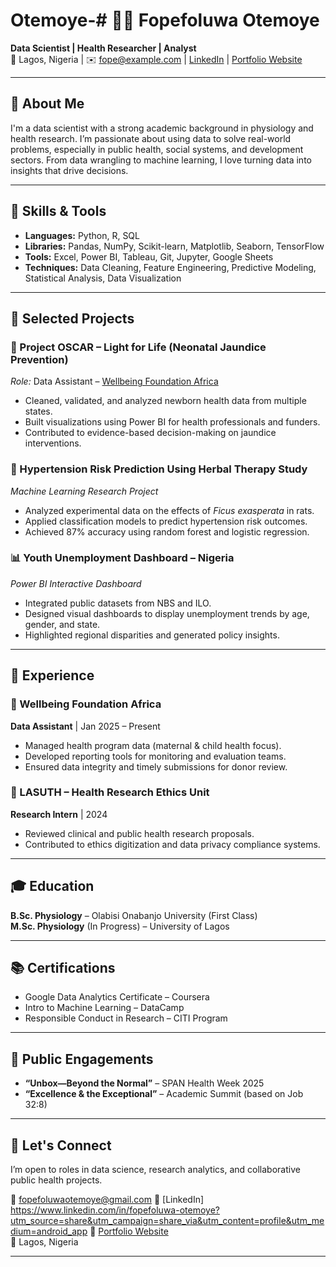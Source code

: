 # Otemoye-# 👩‍💻 Fopefoluwa Otemoye  
**Data Scientist | Health Researcher | Analyst**  
📍 Lagos, Nigeria | ✉️ fope@example.com | [LinkedIn](https://linkedin.com/in/fope) | [Portfolio Website](https://fopefoluwa.dev)

---

## 🧠 About Me

I'm a data scientist with a strong academic background in physiology and health research. I’m passionate about using data to solve real-world problems, especially in public health, social systems, and development sectors. From data wrangling to machine learning, I love turning data into insights that drive decisions.

---

## 🔧 Skills & Tools

- **Languages:** Python, R, SQL  
- **Libraries:** Pandas, NumPy, Scikit-learn, Matplotlib, Seaborn, TensorFlow  
- **Tools:** Excel, Power BI, Tableau, Git, Jupyter, Google Sheets  
- **Techniques:** Data Cleaning, Feature Engineering, Predictive Modeling, Statistical Analysis, Data Visualization

---

## 🧪 Selected Projects

### 🍼 Project OSCAR – Light for Life (Neonatal Jaundice Prevention)  
*Role:* Data Assistant – [Wellbeing Foundation Africa](https://wellbeingfoundationafrica.org)  
- Cleaned, validated, and analyzed newborn health data from multiple states.  
- Built visualizations using Power BI for health professionals and funders.  
- Contributed to evidence-based decision-making on jaundice interventions.


### 🧬 Hypertension Risk Prediction Using Herbal Therapy Study  
*Machine Learning Research Project*  
- Analyzed experimental data on the effects of *Ficus exasperata* in rats.  
- Applied classification models to predict hypertension risk outcomes.  
- Achieved 87% accuracy using random forest and logistic regression.

### 📊 Youth Unemployment Dashboard – Nigeria  
*Power BI Interactive Dashboard*  
- Integrated public datasets from NBS and ILO.  
- Designed visual dashboards to display unemployment trends by age, gender, and state.  
- Highlighted regional disparities and generated policy insights.

---

## 💼 Experience

### 🏥 Wellbeing Foundation Africa  
**Data Assistant** | Jan 2025 – Present  
- Managed health program data (maternal & child health focus).  
- Developed reporting tools for monitoring and evaluation teams.  
- Ensured data integrity and timely submissions for donor review.

### 🏢 LASUTH – Health Research Ethics Unit  
**Research Intern** | 2024  
- Reviewed clinical and public health research proposals.  
- Contributed to ethics digitization and data privacy compliance systems.

---

## 🎓 Education

**B.Sc. Physiology** – Olabisi Onabanjo University (First Class)  
**M.Sc. Physiology** (In Progress) – University of Lagos

---

## 📚 Certifications

- Google Data Analytics Certificate – Coursera  
- Intro to Machine Learning – DataCamp  
- Responsible Conduct in Research – CITI Program

---

## 🎤 Public Engagements

- **“Unbox—Beyond the Normal”** – SPAN Health Week 2025  
- **“Excellence & the Exceptional”** – Academic Summit (based on Job 32:8)

---

## 🔗 Let's Connect

I’m open to roles in data science, research analytics, and collaborative public health projects.

📧 fopefoluwaotemoye@gmail.com 
📎 [LinkedIn] https://www.linkedin.com/in/fopefoluwa-otemoye?utm_source=share&utm_campaign=share_via&utm_content=profile&utm_medium=android_app
📁 [Portfolio Website](https://fopefoluwa.dev)  
📍 Lagos, Nigeria

---
